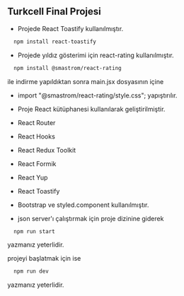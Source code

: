 ## Turkcell Final Projesi

- Projede React Toastify kullanılmıştır.

```bash
  npm install react-toastify
```

- Projede yıldız gösterimi için react-rating kullanılmıştır.

```bash
  npm install @smastrom/react-rating
```

ile indirme yapıldıktan sonra main.jsx dosyasının içine

- import "@smastrom/react-rating/style.css";
  yapıştırılır.

- Proje React kütüphanesi kullanılarak geliştirilmiştir.
- React Router
- React Hooks
- React Redux Toolkit
- React Formik
- React Yup
- React Toastify
- Bootstrap ve styled.component
  kullanılmıştır.

- json server'ı çalıştırmak için proje dizinine giderek

```bash
  npm run start
```

yazmanız yeterlidir.

projeyi başlatmak için ise

```bash
  npm run dev
```

yazmanız yeterlidir.
